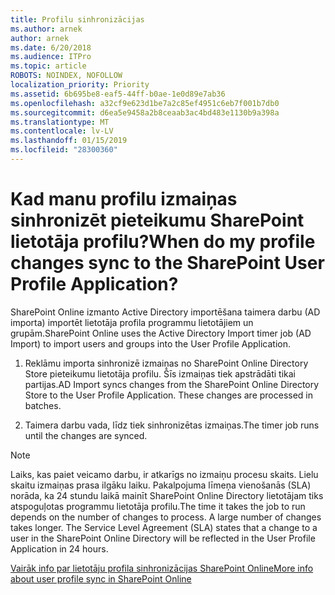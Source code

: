```yaml
---
title: Profilu sinhronizācijas
ms.author: arnek
author: arnek
ms.date: 6/20/2018
ms.audience: ITPro
ms.topic: article
ROBOTS: NOINDEX, NOFOLLOW
localization_priority: Priority
ms.assetid: 6b695be8-eaf5-44ff-b0ae-1e0d89e7ab36
ms.openlocfilehash: a32cf9e623d1be7a2c85ef4951c6eb7f001b7db0
ms.sourcegitcommit: d6ea5e9458a2b8ceaab3ac4bd483e1130b9a398a
ms.translationtype: MT
ms.contentlocale: lv-LV
ms.lasthandoff: 01/15/2019
ms.locfileid: "28300360"
---
```

# <a name="when-do-my-profile-changes-sync-to-the-sharepoint-user-profile-application"></a><span data-ttu-id="f1870-102">Kad manu profilu izmaiņas sinhronizēt pieteikumu SharePoint lietotāja profilu?</span><span class="sxs-lookup"><span data-stu-id="f1870-102">When do my profile changes sync to the SharePoint User Profile Application?</span></span>

<span data-ttu-id="f1870-103">SharePoint Online izmanto Active Directory importēšana taimera darbu (AD importa) importēt lietotāja profila programmu lietotājiem un grupām.</span><span class="sxs-lookup"><span data-stu-id="f1870-103">SharePoint Online uses the Active Directory Import timer job (AD Import) to import users and groups into the User Profile Application.</span></span> 
  
1. <span data-ttu-id="f1870-p101">Reklāmu importa sinhronizē izmaiņas no SharePoint Online Directory Store pieteikumu lietotāja profilu. Šīs izmaiņas tiek apstrādāti tikai partijas.</span><span class="sxs-lookup"><span data-stu-id="f1870-p101">AD Import syncs changes from the SharePoint Online Directory Store to the User Profile Application. These changes are processed in batches.</span></span>
    
2. <span data-ttu-id="f1870-106">Taimera darbu vada, līdz tiek sinhronizētas izmaiņas.</span><span class="sxs-lookup"><span data-stu-id="f1870-106">The timer job runs until the changes are synced.</span></span>
    
> [!NOTE]
> <span data-ttu-id="f1870-p102">Laiks, kas paiet veicamo darbu, ir atkarīgs no izmaiņu procesu skaits. Lielu skaitu izmaiņas prasa ilgāku laiku. Pakalpojuma līmeņa vienošanās (SLA) norāda, ka 24 stundu laikā mainīt SharePoint Online Directory lietotājam tiks atspoguļotas programmu lietotāja profilu.</span><span class="sxs-lookup"><span data-stu-id="f1870-p102">The time it takes the job to run depends on the number of changes to process. A large number of changes takes longer. The Service Level Agreement (SLA) states that a change to a user in the SharePoint Online Directory will be reflected in the User Profile Application in 24 hours.</span></span> 
  
[<span data-ttu-id="f1870-110">Vairāk info par lietotāju profila sinhronizācijas SharePoint Online</span><span class="sxs-lookup"><span data-stu-id="f1870-110">More info about user profile sync in SharePoint Online</span></span>](https://go.microsoft.com/fwlink/?linkid=875671)
  

